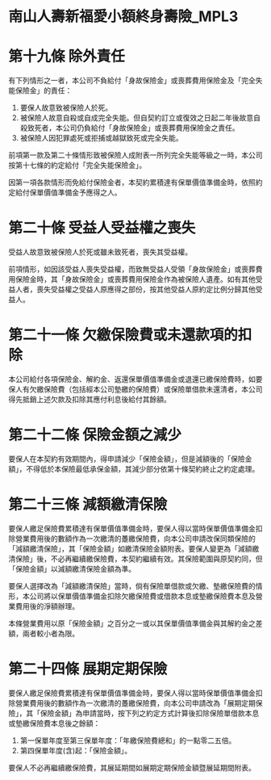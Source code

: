 # 南山人壽新福愛小額終身壽險_MPL3

# 第十九條  除外責任

有下列情形之一者，本公司不負給付「身故保險金」或喪葬費用保險金及「完全失能保險金」的責任：

1. 要保人故意致被保險人於死。
2. 被保險人故意自殺或自成完全失能。但自契約訂立或復效之日起二年後故意自殺致死者，本公司仍負給付「身故保險金」或喪葬費用保險金之責任。
3. 被保險人因犯罪處死或拒捕或越獄致死或完全失能。

前項第一款及第二十條情形致被保險人成附表一所列完全失能等級之一時，本公司按第十七條的約定給付「完全失能保險金」。

因第一項各款情形而免給付保險金者，本契約累積達有保單價值準備金時，依照約定給付保單價值準備金予應得之人。

# 第二十條  受益人受益權之喪失

受益人故意致被保險人於死或雖未致死者，喪失其受益權。

前項情形，如因該受益人喪失受益權，而致無受益人受領「身故保險金」或喪葬費用保險金時，其「身故保險金」或喪葬費用保險金作為被保險人遺產。如有其他受益人者，喪失受益權之受益人原應得之部份，按其他受益人原約定比例分歸其他受益人。

# 第二十一條   欠繳保險費或未還款項的扣除

本公司給付各項保險金、解約金、返還保單價值準備金或退還已繳保險費時，如要保人有欠繳保險費（包括經本公司墊繳的保險費）或保險單借款未還清者，本公司得先抵銷上述欠款及扣除其應付利息後給付其餘額。

# 第二十二條   保險金額之減少

要保人在本契約有效期間內，得申請減少「保險金額」，但是減額後的「保險金額」，不得低於本保險最低承保金額，其減少部分依第十條契約終止之約定處理。

# 第二十三條   減額繳清保險

要保人繳足保險費累積達有保單價值準備金時，要保人得以當時保單價值準備金扣除營業費用後的數額作為一次繳清的躉繳保險費，向本公司申請改保同類保險的「減額繳清保險」，其「保險金額」如繳清保險金額附表。要保人變更為「減額繳清保險」後，不必再繼續繳保險費，本契約繼續有效。其保險範圍與原契約同，但「保險金額」以減額繳清保險金額為準。

要保人選擇改為「減額繳清保險」當時，倘有保險單借款或欠繳、墊繳保險費的情形，本公司將以保單價值準備金扣除欠繳保險費或借款本息或墊繳保險費本息及營業費用後的淨額辦理。

本條營業費用以原「保險金額」之百分之一或以其保單價值準備金與其解約金之差額，兩者較小者為限。

# 第二十四條   展期定期保險

要保人繳足保險費累積達有保單價值準備金時，要保人得以當時保單價值準備金扣除營業費用後的數額作為一次繳清的躉繳保險費，向本公司申請改為「展期定期保險」，其「保險金額」為申請當時，按下列之約定方式計算後扣除保險單借款本息或墊繳保險費本息後之餘額：

1. 第一保單年度至第三保單年度：「年繳保險費總和」的一點零二五倍。
2. 第四保單年度(含)起：「保險金額」。

要保人不必再繼續繳保險費，其展延期間如展期定期保險金額暨展延期間附表。